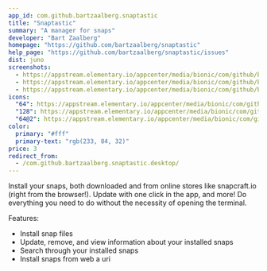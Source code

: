 ```yaml
---
app_id: com.github.bartzaalberg.snaptastic
title: "Snaptastic"
summary: "A manager for snaps"
developer: "Bart Zaalberg"
homepage: "https://github.com/bartzaalberg/snaptastic"
help_page: "https://github.com/bartzaalberg/snaptastic/issues"
dist: juno
screenshots:
  - https://appstream.elementary.io/appcenter/media/bionic/com/github/bartzaalberg.snaptastic/14ED52DAE94D0120B4542973756BFE0C/screenshots/image-1_orig.png
  - https://appstream.elementary.io/appcenter/media/bionic/com/github/bartzaalberg.snaptastic/14ED52DAE94D0120B4542973756BFE0C/screenshots/image-2_orig.png
  - https://appstream.elementary.io/appcenter/media/bionic/com/github/bartzaalberg.snaptastic/14ED52DAE94D0120B4542973756BFE0C/screenshots/image-3_orig.png
icons:
  "64": https://appstream.elementary.io/appcenter/media/bionic/com/github/bartzaalberg.snaptastic/14ED52DAE94D0120B4542973756BFE0C/icons/64x64/com.github.bartzaalberg.snaptastic_com.github.bartzaalberg.snaptastic.png
  "128": https://appstream.elementary.io/appcenter/media/bionic/com/github/bartzaalberg.snaptastic/14ED52DAE94D0120B4542973756BFE0C/icons/128x128/com.github.bartzaalberg.snaptastic_com.github.bartzaalberg.snaptastic.png
  "64@2": https://appstream.elementary.io/appcenter/media/bionic/com/github/bartzaalberg.snaptastic/14ED52DAE94D0120B4542973756BFE0C/icons/64x64@2/com.github.bartzaalberg.snaptastic_com.github.bartzaalberg.snaptastic.png
color:
  primary: "#fff"
  primary-text: "rgb(233, 84, 32)"
price: 3
redirect_from:
  - /com.github.bartzaalberg.snaptastic.desktop/
---
```


<p>Install your snaps, both downloaded and from online stores like snapcraft.io (right from the browser!). Update with one click in the app, and more! Do everything you need to do without the necessity of opening the terminal.</p>
<p>Features:</p>
<ul>
  <li>Install snap files</li>
  <li>Update, remove, and view information about your installed snaps</li>
  <li>Search through your installed snaps</li>
  <li>Install snaps from web a uri</li>
</ul>